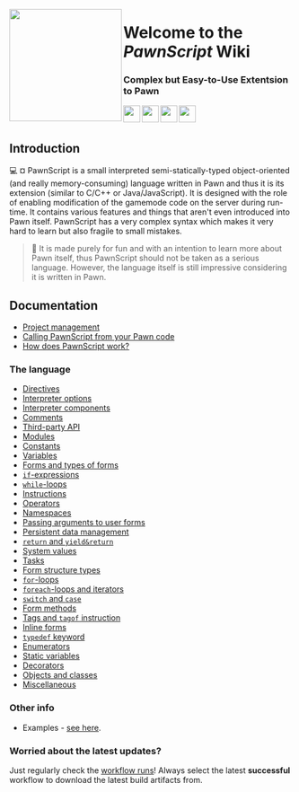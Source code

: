 <p align="left">
  <img height="200" align="left" src="https://cdn.discordapp.com/attachments/1130879376423145522/1134837198336819240/chess-game-piece-clipart-design-illustration-free-png.png">
</p>
<h1 align = "left">Welcome to the <i><b>PawnScript</b></i> Wiki</h1>
<h3 align = "left">
  Complex but Easy-to-Use Extentsion to Pawn
</h3>

<img height="30" align="left" src="https://cdn.discordapp.com/attachments/1130879376423145522/1137384085271093308/Pawn_logo.png">
<img height="30" align="left" src="https://cdn.discordapp.com/attachments/1130879376423145522/1137382717672136767/BraceTeamProduct.png">
<img height="30" align="left" href="https://sa-mp.com" src="https://cdn.discordapp.com/attachments/1130879376423145522/1134843694487441438/brace_samp.png">
<img height="30" align="left" src="https://cdn.discordapp.com/attachments/1130879376423145522/1137381948529070131/logo-dark-trans.png">

<br></br>

## Introduction
:computer: ¤ PawnScript is a small interpreted semi-statically-typed object-oriented (and really memory-consuming) language written in Pawn and thus it is its extension (similar to C/C++ or Java/JavaScript). It is designed with the role of enabling modification of the gamemode code on the server during run-time. It contains various features and things that aren't even introduced into Pawn itself. PawnScript has a very complex syntax which makes it very hard to learn but also fragile to small mistakes.


> :paperclip: It is made purely for fun and with an intention to learn more about Pawn itself, thus PawnScript should not be taken as a serious language. However, the language itself is still impressive considering it is written in Pawn.

## Documentation

- [Project management](doc/proj.md)
- [Calling PawnScript from your Pawn code](doc/pawn.md)
- [How does PawnScript work?](doc/how.md)

### The language

- [Directives](doc/directives.md)
- [Interpreter options](doc/options.md)
- [Interpreter components](doc/components.md)
- [Comments](doc/comments.md)
- [Third-party API](doc/api.md)
- [Modules](doc/modules.md)
- [Constants](doc/const.md)
- [Variables](doc/vars.md)
- [Forms and types of forms](doc/forms.md)
- [`if`-expressions](doc/if.md)
- [`while`-loops](doc/while.md)
- [Instructions](doc/instruct.md)
- [Operators](doc/oper.md)
- [Namespaces](doc/namespace.md)
- [Passing arguments to user forms](doc/userargs.md)
- [Persistent data management](doc/persistent.md)
- [`return` and `yield&return`](doc/return.md)
- [System values](doc/sysval.md)
- [Tasks](doc/tasks.md)
- [Form structure types](doc/struct.md)
- [`for`-loops](doc/for.md)
- [`foreach`-loops and iterators](doc/foreach.md)
- [`switch` and `case`](doc/switch.md)
- [Form methods](doc/methods.md)
- [Tags and `tagof` instruction](doc/tags.md)
- [Inline forms](doc/inline.md)
- [`typedef` keyword](doc/typedef.md)
- [Enumerators](doc/enum.md)
- [Static variables](doc/static.md)
- [Decorators](doc/decorators.md)
- [Objects and classes](doc/objclass.md)
- [Miscellaneous](doc/misc.md)

### Other info

- Examples - [see here](doc/dpp_example.md).


### Worried about the latest updates?

Just regularly check the [workflow runs](https://github.com/bracetm/pawnscript/actions)! Always select the latest **successful** workflow to download the latest build artifacts from.